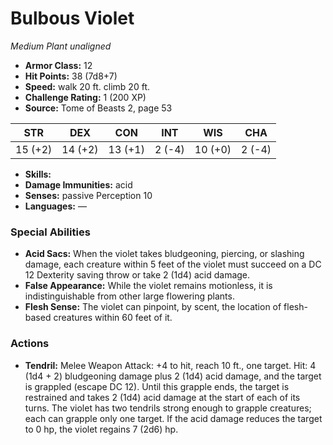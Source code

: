 # Bulbous Violet

*Medium* *Plant* *unaligned*

- **Armor Class:** 12
- **Hit Points:** 38 (7d8+7)
- **Speed:** walk 20 ft. climb 20 ft.
- **Challenge Rating:** 1 (200 XP)
- **Source:** Tome of Beasts 2, page 53

| STR | DEX | CON | INT | WIS | CHA |
| --- | --- | --- | --- | --- | --- |
| 15 (+2) | 14 (+2) | 13 (+1) | 2 (-4) | 10 (+0) | 2 (-4) |

- **Skills:** 
- **Damage Immunities:** acid
- **Senses:** passive Perception 10
- **Languages:** —

### Special Abilities

- **Acid Sacs:** When the violet takes bludgeoning, piercing, or slashing damage, each creature within 5 feet of the violet must succeed on a DC 12 Dexterity saving throw or take 2 (1d4) acid damage.
- **False Appearance:** While the violet remains motionless, it is indistinguishable from other large flowering plants.
- **Flesh Sense:** The violet can pinpoint, by scent, the location of flesh-based creatures within 60 feet of it.

### Actions

- **Tendril:** Melee Weapon Attack: +4 to hit, reach 10 ft., one target. Hit: 4 (1d4 + 2) bludgeoning damage plus 2 (1d4) acid damage, and the target is grappled (escape DC 12). Until this grapple ends, the target is restrained and takes 2 (1d4) acid damage at the start of each of its turns. The violet has two tendrils strong enough to grapple creatures; each can grapple only one target. If the acid damage reduces the target to 0 hp, the violet regains 7 (2d6) hp.


